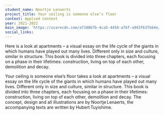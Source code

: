 ```yaml
---
student_name: Noortje Lenaerts
project_title: Your ceiling is someone else’s floor
context: Applied Context
year: 2021-2022
main_image: 'https://ucarecdn.com/a710867b-4ca5-4458-a76f-a943f63fb64e/'
social_links:
---
```


Here is a look at apartments – a visual essay on the life cycle of the giants in which humans have played out many lives. Different only in size and culture, similar in structure. This book is divided into three chapters, each focusing on a phase in their lifetimes: construction, living on top of each other, demolition and decay.

Your ceiling is someone else’s floor takes a look at apartments – a visual essay on the life cycle of the giants in which humans have played out many lives. Different only in size and culture, similar in structure. This book is divided into three chapters, each focusing on a phase in their lifetimes: construction, living on top of each other, demolition and decay. The concept, design and all illustrations are by Noortje Lenaerts, the accompanying texts are written by Hubert Tuyishime.

